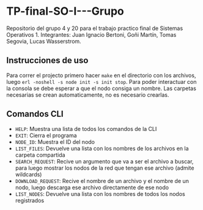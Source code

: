 # TP-final-SO-I---Grupo
Repositorio del grupo 4 y 20 para el trabajo practico final de Sistemas Operativos 1. Integrantes: Juan Ignacio Bertoni, Goñi Martín, Tomas Segovia, Lucas Wasserstrom.

## Instrucciones de uso

Para correr el projecto primero hacer `make` en el directorio con los archivos, luego `erl -noshell -s node init -s init stop`. Para poder interactuar con la consola se debe esperar a que el nodo consiga un nombre.
Las carpetas necesarias se crean automaticamente, no es necesario crearlas.

## Comandos CLI
* `HELP`:
   Muestra una lista de todos los comandos de la CLI
* `EXIT`:
   Cierra el programa
* `NODE_ID`:
   Muestra el ID del nodo
* `LIST_FILES`:
   Devuelve una lista con los nombres de los archivos en la carpeta compartida
* `SEARCH_REQUEST`:
  Recive un argumento que va a ser el archivo a buscar, para luego mostrar los nodos de la red que tengan ese archivo (admite wildcards)
* `DOWNLOAD_REQUEST`:
  Recive el nombre de un archivo y el nombre de un nodo, luego descarga ese archivo directamente de ese nodo
* `LIST_NODES`:
  Devuelve una lista con los nombres de todos los nodos registrados
